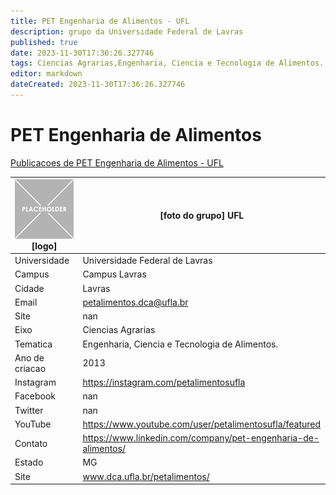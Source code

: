 ```yaml
---
title: PET Engenharia de Alimentos - UFL
description: grupo da Universidade Federal de Lavras
published: true
date: 2023-11-30T17:36:26.327746
tags: Ciencias Agrarias,Engenharia, Ciencia e Tecnologia de Alimentos.
editor: markdown
dateCreated: 2023-11-30T17:36:26.327746
---
```


# PET Engenharia de Alimentos

[Publicacoes de PET Engenharia de Alimentos - UFL](/atividade/151PETEngenhariadeAlimentosUFL/feed.md)

| ![placeholder.png](/placeholder.png) [logo] | [foto do grupo] UFL         |
| ------------------------------------------- | ------------------------------------------------- |
| Universidade                                | Universidade Federal de Lavras      |
| Campus                                      | Campus Lavras            |
| Cidade                                      | Lavras             |
| Email                                       | petalimentos.dca@ufla.br             |
| Site                                        | nan              |
| Eixo                                        | Ciencias Agrarias              |
| Tematica                                    | Engenharia, Ciencia e Tecnologia de Alimentos.          |
| Ano de criacao                              | 2013        |
| Instagram                                   | https://instagram.com/petalimentosufla         |
| Facebook                                    | nan          |
| Twitter                                     | nan           |
| YouTube                                     | https://www.youtube.com/user/petalimentosufla/featured           |
| Contato                                     | https://www.linkedin.com/company/pet-engenharia-de-alimentos/         |
| Estado                                      |  MG            |
| Site                                        | www.dca.ufla.br/petalimentos/ |
